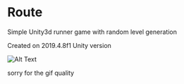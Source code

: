 # Route
 Simple Unity3d runner game with random level generation
 
 Created on 2019.4.8f1 Unity version

![Alt Text](https://media.giphy.com/media/16CIAdmtA4s6JwIlQL/giphy.gif)

sorry for the gif quality 
